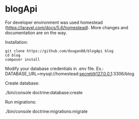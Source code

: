 # blogApi

For developer environment was used homestead (https://laravel.com/docs/5.6/homestead).
More changes and documentation are on the way.

Installation:


```
git clone https://github.com/dougan88/blogApi blog
cd blog
composer install
```



Modify your database credentials in .env file. Ex.:
DATABASE_URL=mysql://homestead:secret@127.0.0.1:3306/blog

Create database:

./bin/console doctrine:database:create

Run migrations:

./bin/console doctrine:migrations:migrate
